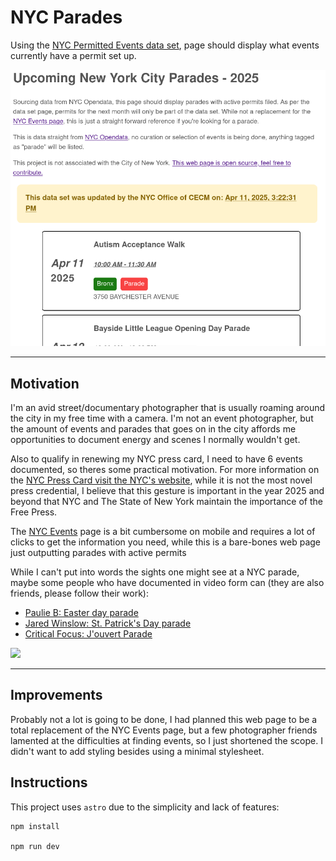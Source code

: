 # NYC Parades

Using the [NYC Permitted Events data set](https://data.cityofnewyork.us/City-Government/NYC-Permitted-Event-Information/tvpp-9vvx), page should display what events currently have a permit set up.

![](./readme-screenshot.png)

***

## Motivation

I'm an avid street/documentary photographer that is usually roaming around the city in my free time with a camera. I'm not an event photographer, but the amount of events and parades that goes on in the city affords me opportunities to document energy and scenes I normally wouldn't get. 

Also to qualify in renewing my NYC press card, I need to have 6 events documented, so theres some practical motivation. For more information on the [NYC Press Card visit the NYC's website](https://www.nyc.gov/site/mome/press-card/press-card.page), while it is not the most novel press credential, I believe that this gesture is important in the year 2025 and beyond that NYC and The State of New York maintain the importance of the Free Press.

The [NYC Events](https://www.nyc.gov/events/index.html) page is a bit cumbersome on mobile and requires a lot of clicks to get the information you need, while this is a bare-bones web page just outputting parades with active permits

While I can't put into words the sights one might see at a NYC parade, maybe some people who have documented in video form can (they are also friends, please follow their work):

* [Paulie B: Easter day parade](https://www.youtube.com/watch?v=WT0dYvMoRQI)
* [Jared Winslow: St. Patrick's Day parade](https://www.youtube.com/watch?v=psASezft9Eg)
* [Critical Focus: J'ouvert Parade](https://www.youtube.com/watch?v=ktgy0aCTrx8)


![](https://i.ytimg.com/vi/OKOnmH0qC2k/maxresdefault.jpg)

***

## Improvements

Probably not a lot is going to be done, I had planned this web page to be a total replacement of the NYC Events page, but a few photographer friends lamented at the difficulties at finding events, so I just shortened the scope. I didn't want to add styling besides using a minimal stylesheet.

## Instructions

This project uses `astro` due to the simplicity and lack of features:

```console
npm install

npm run dev
```
